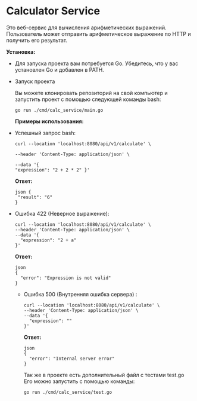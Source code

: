 # Calculator Service
 
Это веб-сервис для вычисления арифметических выражений. Пользователь может отправить арифметическое выражение по HTTP и получить его результат.
 
**Установка:**
 

*   Для запуска проекта вам потребуется Go. Убедитесь, что у вас установлен Go и добавлен в PATH.
     
*   Запуск проекта
     
    Вы можете клонировать репозиторий на свой компьютер и запустить проект с помощью следующей команды bash:
    
        go run ./cmd/calc_service/main.go
    
    **Примеры использования:**
     
*   Успешный запрос bash:
    
        curl --location 'localhost:8080/api/v1/calculate' \
    
        --header 'Content-Type: application/json' \
    
        --data '{
        "expression": "2 + 2 * 2" }'
    
    **Ответ:**
     
        json {
         "result": "6"
        }
    
*   Ошибка 422 (Неверное выражение):

        curl --location 'localhost:8080/api/v1/calculate' \
        --header 'Content-Type: application/json' \
        --data '{
          "expression": "2 + a"
        }'
    
    **Ответ:**
     
        json
        {
          "error": "Expression is not valid"
        }
    
    *   Ошибка 500 (Внутренняя ошибка сервера) :
         
            curl --location 'localhost:8080/api/v1/calculate' \
            --header 'Content-Type: application/json' \
            --data '{
              "expression": ""
            }'
        
        **Ответ:**
        
            json
            {
              "error": "Internal server error"
            }
        Так же в проекте есть дополнительный файл с тестами test.go
        Его можно запустить с помощью команды:

        ``` go run ./cmd/calc_service/test.go ```
